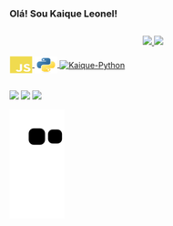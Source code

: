 ### Olá! Sou Kaique Leonel!


##

<div align="center">
  <a href="https://github.com/kaiqueleonel">
  <img height="160px"  src="https://github-readme-stats.vercel.app/api?username=kaiqueleonel&show_icons=true&theme=merko&include_all_commits=true&count_private=true"/>
  <img height="160px" src="https://github-readme-stats.vercel.app/api/top-langs/?username=kaiqueleonel&layout=compact&langs_count=7&theme=merko"/>
    
</div>

  
<div style="display: inline_block" ><br>
  <img align="center" alt="Kaique-Js" height="30" width="40" src="https://raw.githubusercontent.com/devicons/devicon/master/icons/javascript/javascript-plain.svg">
  <img align="center" alt="Kaique-Python" height="30" width="40" src="https://raw.githubusercontent.com/devicons/devicon/master/icons/python/python-original.svg">
  <img align="center" alt="Kaique-Python" height="30" width="40" src="https://cdn.jsdelivr.net/gh/devicons/devicon/icons/cplusplus/cplusplus-original.svg">

</div>
  
  ##
  
  <div> 
  <a href="https://www.instagram.com/kaiqueleonel004/" target="_blank"><img src="https://img.shields.io/badge/-Instagram-%23E4405F?style=for-the-badge&logo=instagram&logoColor=white" target="_blank"></a>
  <a href = "mailto:kaiqueleoneloficial@gmail.com"><img src="https://img.shields.io/badge/-Gmail-%23333?style=for-the-badge&logo=gmail&logoColor=white" target="_blank"></a>
  <a href="https://www.linkedin.com/in/kaique-leonel-9a4b22243/" target="_blank"><img src="https://img.shields.io/badge/-LinkedIn-%230077B5?style=for-the-badge&logo=linkedin&logoColor=white" target="_blank"></a> 

  ![Snake animation](https://github.com/kaiqueleonel/kaiqueleonel/blob/output/github-contribution-grid-snake.svg)
</div>

